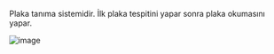 Plaka tanıma sistemidir. İlk plaka tespitini yapar sonra plaka okumasını yapar.


![image](https://github.com/user-attachments/assets/2ad4c417-8439-4ed8-9923-432bf1100ed3)
